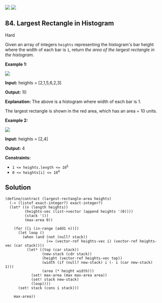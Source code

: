 [![](https://img.shields.io/github/stars/javadev/LeetCode-in-All?label=Stars&style=flat-square)](https://github.com/javadev/LeetCode-in-All)
[![](https://img.shields.io/github/forks/javadev/LeetCode-in-All?label=Fork%20me%20on%20GitHub%20&style=flat-square)](https://github.com/javadev/LeetCode-in-All/fork)

## 84\. Largest Rectangle in Histogram

Hard

Given an array of integers `heights` representing the histogram's bar height where the width of each bar is `1`, return _the area of the largest rectangle in the histogram_.

**Example 1:**

![](https://assets.leetcode.com/uploads/2021/01/04/histogram.jpg)

**Input:** heights = [2,1,5,6,2,3]

**Output:** 10

**Explanation:** The above is a histogram where width of each bar is 1. 

The largest rectangle is shown in the red area, which has an area = 10 units.

**Example 2:**

![](https://assets.leetcode.com/uploads/2021/01/04/histogram-1.jpg)

**Input:** heights = [2,4]

**Output:** 4

**Constraints:**

*   <code>1 <= heights.length <= 10<sup>5</sup></code>
*   <code>0 <= heights[i] <= 10<sup>4</sup></code>

## Solution

```racket
(define/contract (largest-rectangle-area heights)
  (-> (listof exact-integer?) exact-integer?)
  (let* ((n (length heights))
         (heights-vec (list->vector (append heights '(0))))
         (stack '())
         (max-area 0))
    
    (for ([i (in-range (add1 n))])
      (let loop ()
        (when (and (not (null? stack))
                   (<= (vector-ref heights-vec i) (vector-ref heights-vec (car stack))))
          (let* ((top (car stack))
                 (new-stack (cdr stack))
                 (height (vector-ref heights-vec top))
                 (width (if (null? new-stack) i (- i (car new-stack) 1)))
                 (area (* height width)))
            (set! max-area (max max-area area))
            (set! stack new-stack)
            (loop))))
      (set! stack (cons i stack)))

    max-area))
```
